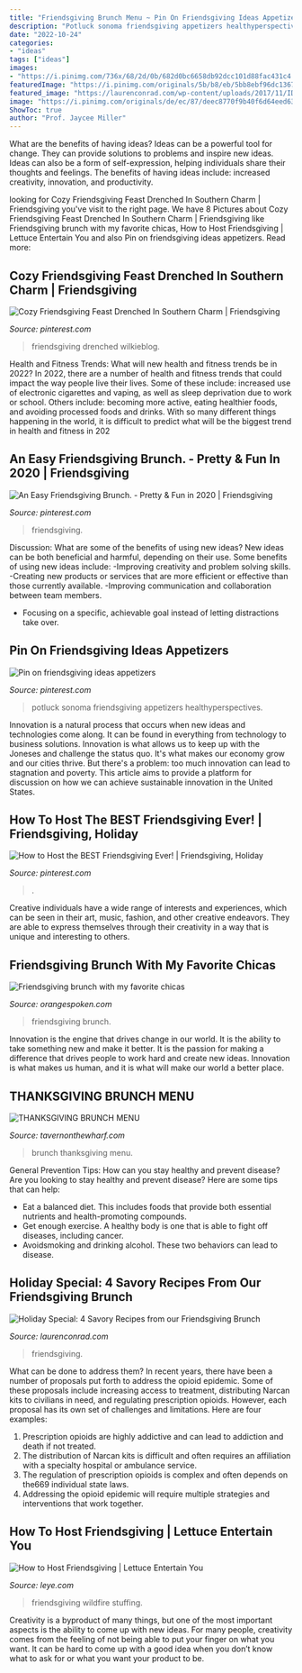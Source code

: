 ```yaml
---
title: "Friendsgiving Brunch Menu ~ Pin On Friendsgiving Ideas Appetizers"
description: "Potluck sonoma friendsgiving appetizers healthyperspectives"
date: "2022-10-24"
categories:
- "ideas"
tags: ["ideas"]
images:
- "https://i.pinimg.com/736x/68/2d/0b/682d0bc6658db92dcc101d88fac431c4.jpg"
featuredImage: "https://i.pinimg.com/originals/5b/b8/eb/5bb8ebf96dc136791582061dfcdedf14.jpg"
featured_image: "https://laurenconrad.com/wp-content/uploads/2017/11/ID3A3365-413x620.jpg"
image: "https://i.pinimg.com/originals/de/ec/87/deec8770f9b40f6d64eed63bb7801b5d.jpg"
ShowToc: true
author: "Prof. Jaycee Miller"
---
```



What are the benefits of having ideas?
Ideas can be a powerful tool for change. They can provide solutions to problems and inspire new ideas. Ideas can also be a form of self-expression, helping individuals share their thoughts and feelings. The benefits of having ideas include: increased creativity, innovation, and productivity.

	

		
looking for Cozy Friendsgiving Feast Drenched In Southern Charm | Friendsgiving you've visit to the right page. We have 8 Pictures about Cozy Friendsgiving Feast Drenched In Southern Charm | Friendsgiving like Friendsgiving brunch with my favorite chicas, How to Host Friendsgiving | Lettuce Entertain You and also Pin on friendsgiving ideas appetizers. Read more:
		
    
## Cozy Friendsgiving Feast Drenched In Southern Charm | Friendsgiving

<img loading=lazy src="https://i.pinimg.com/originals/9a/a4/d4/9aa4d442f17091b9fa99b09ce53c68ef.jpg" onerror="this.onerror=null;this.src='https://tse4.mm.bing.net/th?id=OIP.4MHQ6jWmi6GIpmmywUOKnQHaFS&amp;pid=15.1';" alt="Cozy Friendsgiving Feast Drenched In Southern Charm | Friendsgiving">

_Source: pinterest.com_

>friendsgiving drenched wilkieblog. 

	

Health and Fitness Trends: What will new health and fitness trends be in 2022?
In 2022, there are a number of health and fitness trends that could impact the way people live their lives. Some of these include: increased use of electronic cigarettes and vaping, as well as sleep deprivation due to work or school. Others include: becoming more active, eating healthier foods, and avoiding processed foods and drinks. With so many different things happening in the world, it is difficult to predict what will be the biggest trend in health and fitness in 202
    
## An Easy Friendsgiving Brunch. - Pretty &amp; Fun In 2020 | Friendsgiving

<img loading=lazy src="https://i.pinimg.com/originals/5b/b8/eb/5bb8ebf96dc136791582061dfcdedf14.jpg" onerror="this.onerror=null;this.src='https://tse1.mm.bing.net/th?id=OIP.IL1P70oZgRti0GwcqKf03QHaLH&amp;pid=15.1';" alt="An Easy Friendsgiving Brunch. - Pretty &amp; Fun in 2020 | Friendsgiving">

_Source: pinterest.com_

>friendsgiving. 

	

Discussion: What are some of the benefits of using new ideas?
New ideas can be both beneficial and harmful, depending on their use. Some benefits of using new ideas include: 
-Improving creativity and problem solving skills.
-Creating new products or services that are more efficient or effective than those currently available.
-Improving communication and collaboration between team members. 
- Focusing on a specific, achievable goal instead of letting distractions take over.

    
## Pin On Friendsgiving Ideas Appetizers

<img loading=lazy src="https://i.pinimg.com/originals/de/ec/87/deec8770f9b40f6d64eed63bb7801b5d.jpg" onerror="this.onerror=null;this.src='https://tse1.mm.bing.net/th?id=OIP.Y_K17v-Kysv36_qPFDvoGwHaLH&amp;pid=15.1';" alt="Pin on friendsgiving ideas appetizers">

_Source: pinterest.com_

>potluck sonoma friendsgiving appetizers healthyperspectives. 

	

Innovation is a natural process that occurs when new ideas and technologies come along. It can be found in everything from technology to business solutions. Innovation is what allows us to keep up with the Joneses and challenge the status quo. It's what makes our economy grow and our cities thrive. But there's a problem: too much innovation can lead to stagnation and poverty. This article aims to provide a platform for discussion on how we can achieve sustainable innovation in the United States.

    
## How To Host The BEST Friendsgiving Ever! | Friendsgiving, Holiday

<img loading=lazy src="https://i.pinimg.com/736x/68/2d/0b/682d0bc6658db92dcc101d88fac431c4.jpg" onerror="this.onerror=null;this.src='https://tse3.mm.bing.net/th?id=OIP.uAW0Ao4AzRJT8ea5ljP3lAHaLH&amp;pid=15.1';" alt="How to Host the BEST Friendsgiving Ever! | Friendsgiving, Holiday">

_Source: pinterest.com_

>. 

	

Creative individuals have a wide range of interests and experiences, which can be seen in their art, music, fashion, and other creative endeavors. They are able to express themselves through their creativity in a way that is unique and interesting to others.

    
## Friendsgiving Brunch With My Favorite Chicas

<img loading=lazy src="https://i0.wp.com/orangespoken.com/wp-content/uploads/2016/11/friendsgiving.jpg?fit=3284%2C2123" onerror="this.onerror=null;this.src='https://tse2.mm.bing.net/th?id=OIP.PrLKLzSTIOPrkeeC4HQ5oQHaEy&amp;pid=15.1';" alt="Friendsgiving brunch with my favorite chicas">

_Source: orangespoken.com_

>friendsgiving brunch. 

	

Innovation is the engine that drives change in our world. It is the ability to take something new and make it better. It is the passion for making a difference that drives people to work hard and create new ideas. Innovation is what makes us human, and it is what will make our world a better place.

    
## THANKSGIVING BRUNCH MENU

<img loading=lazy src="https://cdn.websites.hibu.com/8742d8368500479a8f90a27d2635d2bf/dms3rep/multi/tablet/brunch-4f6290f4.png" onerror="this.onerror=null;this.src='https://tse2.mm.bing.net/th?id=OIP.VSCU8O4QPQp3xgEfFBMXawHaKY&amp;pid=15.1';" alt="THANKSGIVING BRUNCH MENU">

_Source: tavernonthewharf.com_

>brunch thanksgiving menu. 

	

General Prevention Tips: How can you stay healthy and prevent disease?
Are you looking to stay healthy and prevent disease? Here are some tips that can help: 
- Eat a balanced diet. This includes foods that provide both essential nutrients and health-promoting compounds. 
- Get enough exercise. A healthy body is one that is able to fight off diseases, including cancer. 
- Avoidsmoking and drinking alcohol. These two behaviors can lead to disease.

    
## Holiday Special: 4 Savory Recipes From Our Friendsgiving Brunch

<img loading=lazy src="https://laurenconrad.com/wp-content/uploads/2017/11/ID3A3365-413x620.jpg" onerror="this.onerror=null;this.src='https://tse4.mm.bing.net/th?id=OIP._8nsnDGuWoux662orOypWwAAAA&amp;pid=15.1';" alt="Holiday Special: 4 Savory Recipes from our Friendsgiving Brunch">

_Source: laurenconrad.com_

>friendsgiving. 

	

What can be done to address them?
In recent years, there have been a number of proposals put forth to address the opioid epidemic. Some of these proposals include increasing access to treatment, distributing Narcan kits to civilians in need, and regulating prescription opioids. However, each proposal has its own set of challenges and limitations. Here are four examples:
1) Prescription opioids are highly addictive and can lead to addiction and death if not treated. 
2) The distribution of Narcan kits is difficult and often requires an affiliation with a specialty hospital or ambulance service. 
3) The regulation of prescription opioids is complex and often depends on the669 individual state laws. 
4) Addressing the opioid epidemic will require multiple strategies and interventions that work together.

    
## How To Host Friendsgiving | Lettuce Entertain You

<img loading=lazy src="https://s3.amazonaws.com/bucket.leye.co/uploads/2017/10/Wildfire_Mushroom_Stuffing-1200x588.jpg" onerror="this.onerror=null;this.src='https://tse3.mm.bing.net/th?id=OIP.KPSqV3UO8ZZTF-Zwq-sHzAHaDo&amp;pid=15.1';" alt="How to Host Friendsgiving | Lettuce Entertain You">

_Source: leye.com_

>friendsgiving wildfire stuffing. 

	

Creativity is a byproduct of many things, but one of the most important aspects is the ability to come up with new ideas. For many people, creativity comes from the feeling of not being able to put your finger on what you want. It can be hard to come up with a good idea when you don’t know what to ask for or what you want your product to be.

